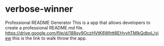 # verbose-winner
Professional README Generator
This is a app that allows developers to create a professional README.md file.
https://drive.google.com/file/d/188sy9OczHVtK6Whtt8EHyyhTMlkQdbxL/view this is the link to walk throw the app.
